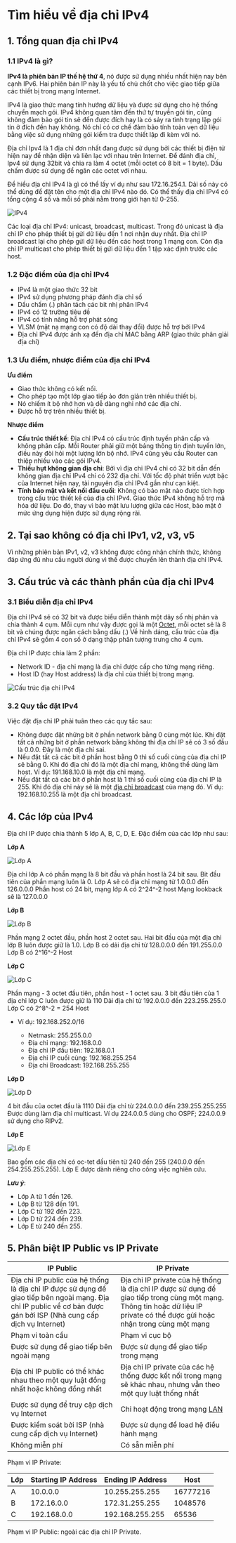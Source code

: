 # Tìm hiểu về địa chỉ IPv4

## 1. Tổng quan địa chỉ IPv4

### 1.1 IPv4 là gì? 

__IPv4 là phiên bản IP thế hệ thứ 4__, nó được sử dụng nhiều nhất hiện nay bên cạnh IPv6. Hai phiên bản IP này là yếu tố chủ chốt cho việc giao tiếp giữa các thiết bị trong mạng Internet.

IPv4 là giao thức mang tính hướng dữ liệu và được sử dụng cho hệ thống chuyển mạch gói. IPv4 không quan tâm đến thứ tự truyền gói tin, cũng không đảm bảo gói tin sẽ đến được đích hay là có sảy ra tình trạng lặp gói tin ở đích đến hay không. Nó chỉ có cơ chế đảm bảo tính toàn vẹn dữ liệu bằng việc sử dụng những gói kiểm tra được thiết lập đi kèm với nó. 

Địa chỉ Ipv4 là 1 địa chỉ đơn nhất đang được sử dụng bởi các thiết bị điện tử hiện nay để nhận diện và liên lạc với nhau trên Internet. Để đánh địa chỉ, Ipv4 sử dụng 32bit và chia ra làm 4 octet (mỗi octet có 8 bit = 1 byte). Dấu chấm được sử dụng để ngăn các octet với nhau.

Để hiểu địa chỉ IPv4 là gì có thể lấy ví dụ như sau 172.16.254.1. Dải số này có thể dùng để đặt tên cho một địa chỉ IPv4 nào đó. Có thể thấy địa chỉ IPv4 có tổng cộng 4 số và mỗi số phải nằm trong giới hạn từ 0-255. 

![IPv4](../Images/IPv4.png)

Các loại địa chỉ IPv4: unicast, broadcast, multicast. Trong đó unicast là địa chỉ IP cho phép thiết bị gửi dữ liệu đến 1 nơi nhận duy nhất. Địa chỉ IP broadcast lại cho phép gửi dữ liệu đến các host trong 1 mạng con. Còn địa chỉ IP multicast cho phép thiết bị gửi dữ liệu đến 1 tập xác định trước các host.

### 1.2 Đặc điểm của địa chỉ IPv4

- IPv4 là một giao thức 32 bit
- IPv4 sử dụng phương pháp đánh địa chỉ số
- Dấu chấm (.) phân tách các bit nhị phân IPv4
- IPv4 có 12 trường tiêu đề
- IPv4 có tính năng hỗ trợ phát sóng
- VLSM (mặt nạ mạng con có độ dài thay đổi) được hỗ trợ bởi IPv4
- Địa chỉ IPv4 được ánh xạ đến địa chỉ MAC bằng ARP (giao thức phân giải địa chỉ)

### 1.3 Ưu điểm, nhược điểm của địa chỉ IPv4

**Ưu điểm**

- Giao thức không có kết nối.
- Cho phép tạo một lớp giao tiếp ảo đơn giản trên nhiều thiết bị.
- Nó chiếm ít bộ nhớ hơn và dễ dàng nghi nhớ các địa chỉ.
- Được hỗ trợ trên nhiều thiết bị.

**Nhược điểm**

- __Cấu trúc thiết kế__: Địa chỉ IPv4 có cấu trúc định tuyến phân cấp và không phân cấp. Mỗi Router phải giữ một bảng thông tin định tuyến lớn, điều này đòi hỏi một lượng lớn bộ nhớ. IPv4 cũng yêu cầu Router can thiệp nhiều vào các gói IPv4.
- __Thiếu hụt không gian địa chỉ__: Bởi vì địa chỉ IPv4 chỉ có 32 bit dẫn đến không gian địa chỉ IPv4 chỉ có 232 địa chỉ. Với tốc độ phát triển vượt bậc của Internet hiện nay, tài nguyên địa chỉ IPv4 gần như cạn kiệt.
- __Tính bảo mật và kết nối đầu cuối__: Không có bảo mật nào được tích hợp trong cấu trúc thiết kế của địa chỉ IPv4. Giao thức IPv4 không hỗ trợ mã hóa dữ liệu. Do đó, thay vì bảo mật lưu lượng giữa các Host, bảo mật ở mức ứng dụng hiện được sử dụng rộng rãi. 

## 2. Tại sao không có địa chỉ IPv1, v2, v3, v5

Vì những phiên bản IPv1, v2, v3 không được công nhận chính thức, không đáp ứng đủ nhu cầu người dùng vì thế được chuyển lên thành địa chỉ IPv4.

## 3. Cấu trúc và các thành phần của địa chỉ IPv4

### 3.1 Biểu diễn địa chỉ IPv4

Địa chỉ IPv4 sẽ có 32 bit và được biểu diễn thành một dãy số nhị phân và chia thành 4 cụm. Mỗi cụm như vậy được gọi là một [Octet](https://bkhost.vn/blog/octet/), mỗi octet sẽ là 8 bit và chúng được ngăn cách bằng dấu (.)
Về hình dáng, cấu trúc của địa chỉ IPv4 sẽ gồm 4 con số ở dạng thập phân tượng trưng cho 4 cụm. 

Địa chỉ IP được chia làm 2 phần:

- Network ID - địa chỉ mạng là địa chỉ được cấp cho từng mạng riêng.
- Host ID (hay Host address) là địa chỉ của thiết bị trong mạng.

![Cấu trúc địa chỉ IPv4](../Images/CautrucIPv4.png)


### 3.2 Quy tắc đặt IPv4
Việc đặt địa chỉ IP phải tuân theo các quy tắc sau:

- Không được đặt những bit ở phần network bằng 0 cùng một lúc. Khi đặt tất cả những bit ở phần network bằng không thì địa chỉ IP sẽ có 3 số đầu là 0.0.0. Đây là một địa chỉ sai.
- Nếu đặt tất cả các bit ở phần host bằng 0 thì số cuối cùng của địa chỉ IP sẽ bằng 0. Khi đó địa chỉ đó là một địa chỉ mạng, không thể dùng làm host. Ví dụ: 191.168.10.0 là một địa chỉ mạng.
- Nếu đặt tất cả các bit ở phần host là 1 thì số cuối cùng của địa chỉ IP là 255. Khi đó địa chỉ này sẽ là một [địa chỉ broadcast](https://bkhost.vn/blog/dia-chi-broadcast/) của mạng đó. Ví dụ: 192.168.10.255 là một địa chỉ broadcast.

## 4. Các lớp của IPv4

Địa chỉ IP được chia thành 5 lớp A, B, C, D, E. Đặc điểm của các lớp như sau:

__Lớp A__

![Lớp A](../Images/LopA.png)

Địa chỉ lớp A có phần mạng là 8 bit đầu và phần host là 24 bit sau.
Bit đầu tiên của phần mạng luôn là 0. 
Lớp A sẽ có địa chỉ mạng từ 1.0.0.0 đến 126.0.0.0 
Phần host có 24 bit, mạng lớp A có 2^24^-2 host
Mạng lookback sẽ là 127.0.0.0 

**Lớp B**

![Lớp B](../Images/LopB.png)

Phần mạng 2 octet đầu, phần host 2 octet sau.
Hai bit đầu của một địa chỉ lớp B luôn được giữ là 1.0. 
Lớp B có dải địa chỉ từ 128.0.0.0 đến 191.255.0.0 
Lớp B có 2^16^-2 Host
 
__Lớp C__

![Lớp C](../Images/LopC.png)

Phần mạng - 3 octet đầu tiên, phần host - 1 octet sau.
3 bit đầu tiên của 1 địa chỉ lớp C luôn được giữ là 110
Dải địa chỉ từ 192.0.0.0 đến 223.255.255.0
Lớp C có 2^8^-2 = 254 Host

- Ví dụ: 192.168.252.0/16

  - Netmask: 255.255.0.0
  - Địa chỉ mạng: 192.168.0.0
  - Địa chỉ IP đầu tiên: 192.168.0.1
  - Địa chỉ IP cuối cùng: 192.168.255.254
  - Địa chỉ Broadcast: 192.168.255.255

__Lớp D__

![Lớp D](../Images/LopD.png)

4 bit đầu của octet đầu là 1110
Dải địa chỉ từ 224.0.0.0 đến 239.255.255.255
Được dùng làm địa chỉ multicast. Ví dụ 224.0.0.5 dùng cho OSPF; 224.0.0.9 sử dụng cho RIPv2.

__Lớp E__

![Lớp E](../Images/LopE.png)

Bao gồm các địa chỉ có oc-tet đầu tiên từ 240 đến 255 (240.0.0 đến 254.255.255.255). 
Lớp E được dành riêng cho công việc nghiên cứu.

___Lưu ý___:

- Lớp A từ 1 đến 126.
- Lớp B từ 128 đến 191.
- Lớp C từ 192 đến 223.
- Lớp D từ 224 đến 239.
- Lớp E từ 240 đến 255.

## 5. Phân biệt IP Public vs IP Private

| IP Public | IP Private|
|----------------|---------------|
| Địa chỉ IP public của hệ thống là địa chỉ IP được sử dụng để giao tiếp bên ngoài mạng. Địa chỉ IP public về cơ bản được gán bởi ISP (Nhà cung cấp dịch vụ Internet)| Địa chỉ IP private của hệ thống là địa chỉ IP được sử dụng để giao tiếp trong cùng một mạng. Thông tin hoặc dữ liệu IP private có thể được gửi hoặc nhận trong cùng một mạng|
| Phạm vi toàn cầu | Phạm vi cục bộ|
| Được sử dụng để giao tiếp bên ngoài mạng | Được sử dụng để giao tiếp trong mạng|
| Địa chỉ IP public có thể khác nhau theo một quy luật đồng nhất hoặc không đồng nhất|Địa chỉ IP private của các hệ thống được kết nối trong mạng sẽ khác nhau, nhưng vẫn theo một quy luật thống nhất|
| Được sử dụng để truy cập dịch vụ Internet | Chỉ hoạt động trong mạng [LAN](https://quantrimang.com/cong-nghe/mang-cuc-bo-lan-phan-i-304) |
| Được kiểm soát bởi ISP (nhà cung cấp dịch vụ Internet) | Được sử dụng để load hệ điều hành mạng |
| Không miễn phí | Có sẵn miễn phí|

Phạm vi IP Private:

| Lớp |Starting IP Address|Ending IP Address| Host|
|-----|----------|-----------|-----------|
|A|10.0.0.0|10.255.255.255|16777216|
|B|172.16.0.0|172.31.255.255|1048576|
|C|192.168.0.0|192.168.255.255|65536|

Phạm vi IP Public: ngoài các địa chỉ IP Private.

